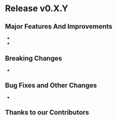 # Release v0.X.Y <milestone name>



## Major Features And Improvements

* 
* 

## Breaking Changes

* 

## Bug Fixes and Other Changes

* 

## Thanks to our Contributors


